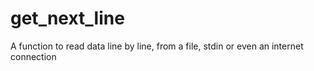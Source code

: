 # get_next_line
A function to read data line by line, from a file, stdin or even an internet connection
